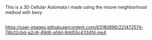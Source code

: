 This is a 3D Cellular Automata i made using the moore neighborhood method with bevy <br> <br>

https://user-images.githubusercontent.com/63180896/221472574-74b32cbd-a2c8-49d6-a1dd-8dd55c4334fd.mp4

